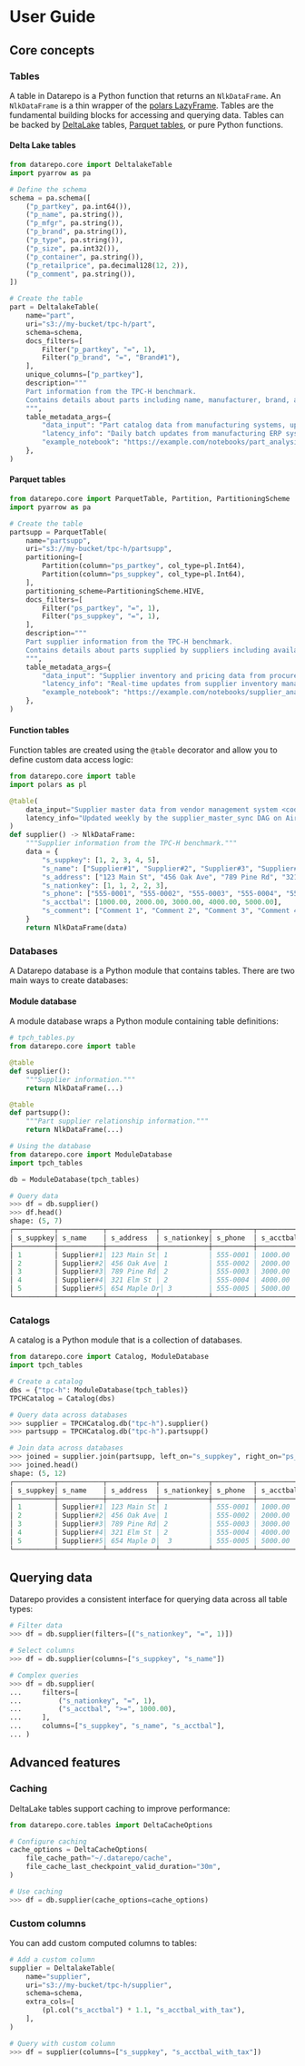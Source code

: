 # User Guide

## Core concepts

### Tables

A table in Datarepo is a Python function that returns an `NlkDataFrame`. An `NlkDataFrame` is a thin wrapper of the [polars LazyFrame](https://docs.pola.rs/py-polars/html/reference/lazyframe/index.html). Tables are the fundamental building blocks for accessing and querying data. Tables can be backed by [DeltaLake](https://delta.io/) tables, [Parquet tables](https://parquet.apache.org/), or pure Python functions.

#### Delta Lake tables
```python
from datarepo.core import DeltalakeTable
import pyarrow as pa

# Define the schema
schema = pa.schema([
    ("p_partkey", pa.int64()),
    ("p_name", pa.string()),
    ("p_mfgr", pa.string()),
    ("p_brand", pa.string()),
    ("p_type", pa.string()),
    ("p_size", pa.int32()),
    ("p_container", pa.string()),
    ("p_retailprice", pa.decimal128(12, 2)),
    ("p_comment", pa.string()),
])

# Create the table
part = DeltalakeTable(
    name="part",
    uri="s3://my-bucket/tpc-h/part",
    schema=schema,
    docs_filters=[
        Filter("p_partkey", "=", 1),
        Filter("p_brand", "=", "Brand#1"),
    ],
    unique_columns=["p_partkey"],
    description="""
    Part information from the TPC-H benchmark.
    Contains details about parts including name, manufacturer, brand, and retail price.
    """,
    table_metadata_args={
        "data_input": "Part catalog data from manufacturing systems, updated daily",
        "latency_info": "Daily batch updates from manufacturing ERP system",
        "example_notebook": "https://example.com/notebooks/part_analysis.ipynb",
    },
)
```

#### Parquet tables
```python
from datarepo.core import ParquetTable, Partition, PartitioningScheme
import pyarrow as pa

# Create the table
partsupp = ParquetTable(
    name="partsupp",
    uri="s3://my-bucket/tpc-h/partsupp",
    partitioning=[
        Partition(column="ps_partkey", col_type=pl.Int64),
        Partition(column="ps_suppkey", col_type=pl.Int64),
    ],
    partitioning_scheme=PartitioningScheme.HIVE,
    docs_filters=[
        Filter("ps_partkey", "=", 1),
        Filter("ps_suppkey", "=", 1),
    ],
    description="""
    Part supplier information from the TPC-H benchmark.
    Contains details about parts supplied by suppliers including available quantity and supply cost.
    """,
    table_metadata_args={
        "data_input": "Supplier inventory and pricing data from procurement systems",
        "latency_info": "Real-time updates from supplier inventory management systems",
        "example_notebook": "https://example.com/notebooks/supplier_analysis.ipynb",
    },
)
```

#### Function tables
Function tables are created using the `@table` decorator and allow you to define custom data access logic:

```python
from datarepo.core import table
import polars as pl

@table(
    data_input="Supplier master data from vendor management system <code>/api/suppliers/master</code> endpoint",
    latency_info="Updated weekly by the supplier_master_sync DAG on Airflow",
)
def supplier() -> NlkDataFrame:
    """Supplier information from the TPC-H benchmark."""
    data = {
        "s_suppkey": [1, 2, 3, 4, 5],
        "s_name": ["Supplier#1", "Supplier#2", "Supplier#3", "Supplier#4", "Supplier#5"],
        "s_address": ["123 Main St", "456 Oak Ave", "789 Pine Rd", "321 Elm St", "654 Maple Dr"],
        "s_nationkey": [1, 1, 2, 2, 3],
        "s_phone": ["555-0001", "555-0002", "555-0003", "555-0004", "555-0005"],
        "s_acctbal": [1000.00, 2000.00, 3000.00, 4000.00, 5000.00],
        "s_comment": ["Comment 1", "Comment 2", "Comment 3", "Comment 4", "Comment 5"]
    }
    return NlkDataFrame(data)
```

### Databases

A Datarepo database is a Python module that contains tables. There are two main ways to create databases:

#### Module database
A module database wraps a Python module containing table definitions:

```python
# tpch_tables.py
from datarepo.core import table

@table
def supplier():
    """Supplier information."""
    return NlkDataFrame(...)

@table
def partsupp():
    """Part supplier relationship information."""
    return NlkDataFrame(...)

# Using the database
from datarepo.core import ModuleDatabase
import tpch_tables

db = ModuleDatabase(tpch_tables)

# Query data
>>> df = db.supplier()
>>> df.head()
shape: (5, 7)
┌──────────┬───────────┬────────────┬────────────┬──────────┬──────────┬──────────┐
│ s_suppkey│ s_name    │ s_address  │ s_nationkey│ s_phone  │ s_acctbal│ s_comment│
├──────────┼───────────┼────────────┼────────────┼──────────┼──────────┼──────────┤
│ 1        │ Supplier#1│ 123 Main St│ 1          │ 555-0001 │ 1000.00  │ Comment 1│
│ 2        │ Supplier#2│ 456 Oak Ave│ 1          │ 555-0002 │ 2000.00  │ Comment 2│
│ 3        │ Supplier#3│ 789 Pine Rd│ 2          │ 555-0003 │ 3000.00  │ Comment 3│
│ 4        │ Supplier#4│ 321 Elm St │ 2          │ 555-0004 │ 4000.00  │ Comment 4│
│ 5        │ Supplier#5│ 654 Maple Dr│ 3         │ 555-0005 │ 5000.00  │ Comment 5│
└──────────┴───────────┴────────────┴────────────┴──────────┴──────────┴──────────┘
```

### Catalogs

A catalog is a Python module that is a collection of databases.

```python
from datarepo.core import Catalog, ModuleDatabase
import tpch_tables

# Create a catalog
dbs = {"tpc-h": ModuleDatabase(tpch_tables)}
TPCHCatalog = Catalog(dbs)

# Query data across databases
>>> supplier = TPCHCatalog.db("tpc-h").supplier()
>>> partsupp = TPCHCatalog.db("tpc-h").partsupp()

# Join data across databases
>>> joined = supplier.join(partsupp, left_on="s_suppkey", right_on="ps_suppkey")
>>> joined.head()
shape: (5, 12)
┌──────────┬───────────┬────────────┬────────────┬──────────┬──────────┬──────────┬──────────┬──────────┬────────────┬─────────────┬────────── ┐
│ s_suppkey│ s_name    │ s_address  │ s_nationkey│ s_phone  │ s_acctbal│ s_comment│ps_partkey│ps_suppkey│ps_availqty │ps_supplycost│ps_comment │
├──────────┼───────────┼────────────┼────────────┼──────────┼──────────┼──────────┼──────────┼──────────┼────────────┼─────────────┼───────────┤
│ 1        │ Supplier#1│ 123 Main St│ 1          │ 555-0001 │ 1000.00  │ Comment 1│ 1        │ 1        │ 100        │ 100.00      │ Part 1    │
│ 2        │ Supplier#2│ 456 Oak Ave│ 1          │ 555-0002 │ 2000.00  │ Comment 2│ 2        │ 2        │ 200        │ 200.00      │ Part 2    │
│ 3        │ Supplier#3│ 789 Pine Rd│ 2          │ 555-0003 │ 3000.00  │ Comment 3│ 3        │ 3        │ 300        │ 300.00      │ Part 3    │
│ 4        │ Supplier#4│ 321 Elm St │ 2          │ 555-0004 │ 4000.00  │ Comment 4│ 4        │ 4        │ 400        │ 400.00      │ Part 4    │
│ 5        │ Supplier#5│ 654 Maple D│  3         │ 555-0005 │ 5000.00  │ Comment 5│ 5        │ 5        │ 500        │ 500.00      │ Part 5    │
└──────────┴───────────┴────────────┴────────────┴──────────┴──────────┴──────────┴──────────┴──────────┴────────────┴─────────────┴───────────┘
```

## Querying data

Datarepo provides a consistent interface for querying data across all table types:

```python
# Filter data
>>> df = db.supplier(filters=[("s_nationkey", "=", 1)])

# Select columns
>>> df = db.supplier(columns=["s_suppkey", "s_name"])

# Complex queries
>>> df = db.supplier(
...     filters=[
...         ("s_nationkey", "=", 1),
...         ("s_acctbal", ">=", 1000.00),
...     ],
...     columns=["s_suppkey", "s_name", "s_acctbal"],
... )
```

## Advanced features

### Caching
DeltaLake tables support caching to improve performance:

```python
from datarepo.core.tables import DeltaCacheOptions

# Configure caching
cache_options = DeltaCacheOptions(
    file_cache_path="~/.datarepo/cache",
    file_cache_last_checkpoint_valid_duration="30m",
)

# Use caching
>>> df = db.supplier(cache_options=cache_options)
```

### Custom columns
You can add custom computed columns to tables:

```python
# Add a custom column
supplier = DeltalakeTable(
    name="supplier",
    uri="s3://my-bucket/tpc-h/supplier",
    schema=schema,
    extra_cols=[
        (pl.col("s_acctbal") * 1.1, "s_acctbal_with_tax"),
    ],
)

# Query with custom column
>>> df = supplier(columns=["s_suppkey", "s_acctbal_with_tax"])
```